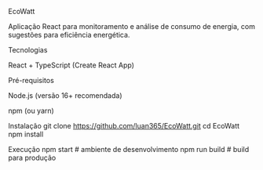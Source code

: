 EcoWatt

Aplicação React para monitoramento e análise de consumo de energia, com sugestões para eficiência energética.

Tecnologias

React + TypeScript (Create React App)

Pré-requisitos

Node.js (versão 16+ recomendada)

npm (ou yarn)

Instalação
git clone https://github.com/luan365/EcoWatt.git
cd EcoWatt
npm install

Execução
npm start      # ambiente de desenvolvimento
npm run build  # build para produção
